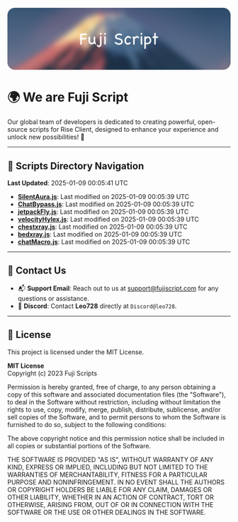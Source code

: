 ![Banner](.github/b.webp)

# 🌍 **We are Fuji Script**

Our global team of developers is dedicated to creating powerful, open-source scripts for Rise Client, designed to enhance your experience and unlock new possibilities! 🌟

---
<!-- SCRIPTS_NAVIGATION_START -->
## 📂 **Scripts Directory Navigation**

**Last Updated**: 2025-01-09 00:05:41 UTC

- **[SilentAura.js](scripts/SilentAura.js)**: Last modified on 2025-01-09 00:05:39 UTC
- **[ChatBypass.js](scripts/ChatBypass.js)**: Last modified on 2025-01-09 00:05:39 UTC
- **[jetpackFly.js](scripts/jetpackFly.js)**: Last modified on 2025-01-09 00:05:39 UTC
- **[velocityHylex.js](scripts/velocityHylex.js)**: Last modified on 2025-01-09 00:05:39 UTC
- **[chestxray.js](scripts/chestxray.js)**: Last modified on 2025-01-09 00:05:39 UTC
- **[bedxray.js](scripts/bedxray.js)**: Last modified on 2025-01-09 00:05:39 UTC
- **[chatMacro.js](scripts/chatMacro.js)**: Last modified on 2025-01-09 00:05:39 UTC

<!-- SCRIPTS_NAVIGATION_END -->

---

## 💬 **Contact Us**  
- 📬 **Support Email**: Reach out to us at [support@fujiscript.com](mailto:support@fujiscript.com) for any questions or assistance.  
- 💬 **Discord**: Contact **Leo728** directly at `Discord@leo728`.

---

## 📜 **License**

This project is licensed under the MIT License.  

**MIT License**  
Copyright (c) 2023 Fuji Scripts  

Permission is hereby granted, free of charge, to any person obtaining a copy of this software and associated documentation files (the "Software"), to deal in the Software without restriction, including without limitation the rights to use, copy, modify, merge, publish, distribute, sublicense, and/or sell copies of the Software, and to permit persons to whom the Software is furnished to do so, subject to the following conditions:  

The above copyright notice and this permission notice shall be included in all copies or substantial portions of the Software.  

THE SOFTWARE IS PROVIDED "AS IS", WITHOUT WARRANTY OF ANY KIND, EXPRESS OR IMPLIED, INCLUDING BUT NOT LIMITED TO THE WARRANTIES OF MERCHANTABILITY, FITNESS FOR A PARTICULAR PURPOSE AND NONINFRINGEMENT. IN NO EVENT SHALL THE AUTHORS OR COPYRIGHT HOLDERS BE LIABLE FOR ANY CLAIM, DAMAGES OR OTHER LIABILITY, WHETHER IN AN ACTION OF CONTRACT, TORT OR OTHERWISE, ARISING FROM, OUT OF OR IN CONNECTION WITH THE SOFTWARE OR THE USE OR OTHER DEALINGS IN THE SOFTWARE.  
